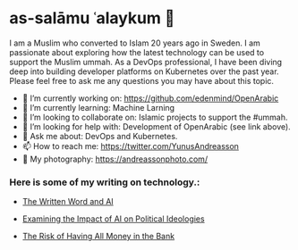 # as-salāmu ʿalaykum 👋

I am a Muslim who converted to Islam 20 years ago in Sweden. I am passionate about exploring how the latest technology can be used to support the Muslim ummah. As a DevOps professional, I have been diving deep into building developer platforms on Kubernetes over the past year. Please feel free to ask me any questions you may have about this topic.

- 🔭 I’m currently working on: https://github.com/edenmind/OpenArabic
- 🌱 I’m currently learning: Machine Larning
- 👯 I’m looking to collaborate on: Islamic projects to support the #ummah.
- 🤔 I’m looking for help with: Development of OpenArabic (see link above).
- 💬 Ask me about: DevOps and Kubernetes.
- 📫 How to reach me: https://twitter.com/YunusAndreasson
- 📸 My photography: https://andreassonphoto.com/

### Here is some of my writing on technology.:

- [The Written Word and AI](https://yunusandreasson.substack.com/p/the-written-word-and-ai)

- [Examining the Impact of AI on Political Ideologies](https://yunusandreasson.substack.com/p/examining-the-impact-of-ai-on-political)

- [The Risk of Having All Money in the Bank](https://yunusandreasson.substack.com/p/the-risk-of-having-all-money-in-the)
